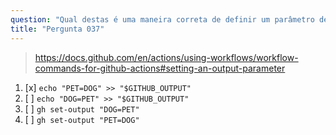 ```yaml
---
question: "Qual destas é uma maneira correta de definir um parâmetro de saída `PET` com o valor `DOG` em um `step`."
title: "Pergunta 037"
---
```



> https://docs.github.com/en/actions/using-workflows/workflow-commands-for-github-actions#setting-an-output-parameter
1. [x] `echo "PET=DOG" >> "$GITHUB_OUTPUT"`
1. [ ] `echo "DOG=PET" >> "$GITHUB_OUTPUT"`
1. [ ] `gh set-output "DOG=PET"`
1. [ ] `gh set-output "PET=DOG"`
